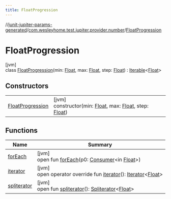 ```yaml
---
title: FloatProgression
---
```

//[junit-jupiter-params-generated](../../../index.html)/[com.wesleyhome.test.jupiter.provider.number](../index.html)/[FloatProgression](index.html)



# FloatProgression



[jvm]\
class [FloatProgression](index.html)(min: [Float](https://kotlinlang.org/api/latest/jvm/stdlib/kotlin/-float/index.html), max: [Float](https://kotlinlang.org/api/latest/jvm/stdlib/kotlin/-float/index.html), step: [Float](https://kotlinlang.org/api/latest/jvm/stdlib/kotlin/-float/index.html)) : [Iterable](https://kotlinlang.org/api/latest/jvm/stdlib/kotlin.collections/-iterable/index.html)&lt;[Float](https://kotlinlang.org/api/latest/jvm/stdlib/kotlin/-float/index.html)&gt;



## Constructors


| | |
|---|---|
| [FloatProgression](-float-progression.html) | [jvm]<br>constructor(min: [Float](https://kotlinlang.org/api/latest/jvm/stdlib/kotlin/-float/index.html), max: [Float](https://kotlinlang.org/api/latest/jvm/stdlib/kotlin/-float/index.html), step: [Float](https://kotlinlang.org/api/latest/jvm/stdlib/kotlin/-float/index.html)) |


## Functions


| Name | Summary |
|---|---|
| [forEach](index.html#482036090%2FFunctions%2F1379700275) | [jvm]<br>open fun [forEach](index.html#482036090%2FFunctions%2F1379700275)(p0: [Consumer](https://docs.oracle.com/javase/8/docs/api/java/util/function/Consumer.html)&lt;in [Float](https://kotlinlang.org/api/latest/jvm/stdlib/kotlin/-float/index.html)&gt;) |
| [iterator](iterator.html) | [jvm]<br>open operator override fun [iterator](iterator.html)(): [Iterator](https://kotlinlang.org/api/latest/jvm/stdlib/kotlin.collections/-iterator/index.html)&lt;[Float](https://kotlinlang.org/api/latest/jvm/stdlib/kotlin/-float/index.html)&gt; |
| [spliterator](index.html#-1387152138%2FFunctions%2F1379700275) | [jvm]<br>open fun [spliterator](index.html#-1387152138%2FFunctions%2F1379700275)(): [Spliterator](https://docs.oracle.com/javase/8/docs/api/java/util/Spliterator.html)&lt;[Float](https://kotlinlang.org/api/latest/jvm/stdlib/kotlin/-float/index.html)&gt; |

